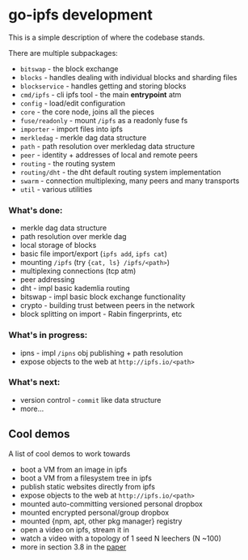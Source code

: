 # go-ipfs development

This is a simple description of where the codebase stands.

There are multiple subpackages:

- `bitswap` - the block exchange
- `blocks` - handles dealing with individual blocks and sharding files
- `blockservice` - handles getting and storing blocks
- `cmd/ipfs` - cli ipfs tool - the main **entrypoint** atm
- `config` - load/edit configuration
- `core` - the core node, joins all the pieces
- `fuse/readonly` - mount `/ipfs` as a readonly fuse fs
- `importer` - import files into ipfs
- `merkledag` - merkle dag data structure
- `path` - path resolution over merkledag data structure
- `peer` - identity + addresses of local and remote peers
- `routing` - the routing system
- `routing/dht` - the dht default routing system implementation
- `swarm` - connection multiplexing, many peers and many transports
- `util` - various utilities


### What's done:

- merkle dag data structure
- path resolution over merkle dag
- local storage of blocks
- basic file import/export (`ipfs add`, `ipfs cat`)
- mounting `/ipfs` (try `{cat, ls} /ipfs/<path>`)
- multiplexing connections (tcp atm)
- peer addressing
- dht - impl basic kademlia routing
- bitswap - impl basic block exchange functionality
- crypto - building trust between peers in the network
- block splitting on import - Rabin fingerprints, etc

### What's in progress:

- ipns - impl `/ipns` obj publishing + path resolution
- expose objects to the web at `http://ipfs.io/<path>`


### What's next:

- version control - `commit` like data structure
- more...

## Cool demos

A list of cool demos to work towards

- boot a VM from an image in ipfs
- boot a VM from a filesystem tree in ipfs
- publish static websites directly from ipfs
- expose objects to the web at `http://ipfs.io/<path>`
- mounted auto-committing versioned personal dropbox
- mounted encrypted personal/group dropbox
- mounted {npm, apt, other pkg manager} registry
- open a video on ipfs, stream it in
- watch a video with a topology of 1 seed N leechers (N ~100)
- more in section 3.8 in the [paper](http://static.benet.ai/t/ipfs.pdf)
